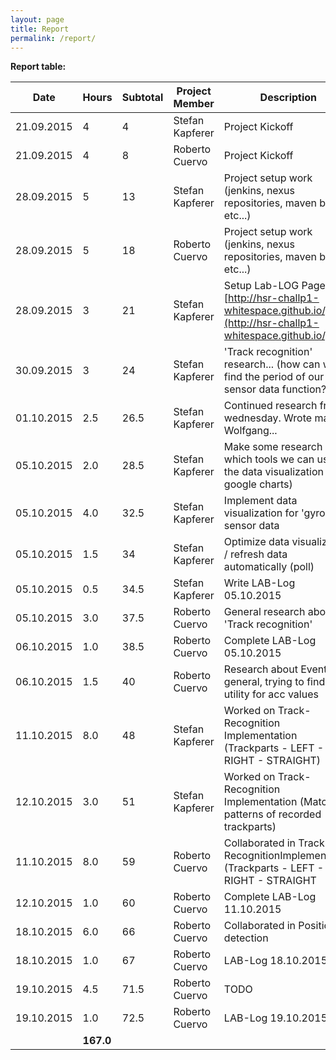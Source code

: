 ```yaml
---
layout: page
title: Report
permalink: /report/
---
```

**Report table:**

| Date        | Hours     | Subtotal | Project Member  | Description                                                                                                   |
| ------------| --------- | -------- | --------------- | ------------------------------------------------------------------------------------------------------------- |
| 21.09.2015  | 4         | 4        | Stefan Kapferer | Project Kickoff                                                                                               |
| 21.09.2015  | 4         | 8        | Roberto Cuervo  | Project Kickoff                                                                                               |
| 28.09.2015  | 5         | 13       | Stefan Kapferer | Project setup work (jenkins, nexus repositories, maven build, etc...)                                         |
| 28.09.2015  | 5         | 18       | Roberto Cuervo  | Project setup work (jenkins, nexus repositories, maven build, etc...)                                         |
| 28.09.2015  | 3         | 21       | Stefan Kapferer | Setup Lab-LOG Page [http://hsr-challp1-whitespace.github.io/](http://hsr-challp1-whitespace.github.io/)       |
| 30.09.2015  | 3         | 24       | Stefan Kapferer | 'Track recognition' research... (how can we find the period of our sensor data function??)                    |
| 01.10.2015  | 2.5       | 26.5     | Stefan Kapferer | Continued research from wednesday. Wrote mail to Wolfgang...                                                  |
| 05.10.2015  | 2.0       | 28.5     | Stefan Kapferer | Make some research which tools we can use for the data visualization (--> google charts)                      |
| 05.10.2015  | 4.0       | 32.5     | Stefan Kapferer | Implement data visualization for 'gyro z' sensor data                                                         |
| 05.10.2015  | 1.5       | 34       | Stefan Kapferer | Optimize data visualization / refresh data automatically (poll)                                               |
| 05.10.2015  | 0.5       | 34.5     | Stefan Kapferer | Write LAB-Log 05.10.2015                                                                                      |
| 05.10.2015  | 3.0       | 37.5     | Roberto Cuervo  | General research about 'Track recognition'                                                                    |
| 06.10.2015  | 1.0       | 38.5     | Roberto Cuervo  | Complete LAB-Log 05.10.2015                                                                                   |
| 06.10.2015  | 1.5       | 40       | Roberto Cuervo  | Research about Events in general, trying to find a utility for acc values                                     |
| 11.10.2015  | 8.0       | 48       | Stefan Kapferer | Worked on Track-Recognition Implementation (Trackparts - LEFT - RIGHT - STRAIGHT)                             |
| 12.10.2015  | 3.0       | 51       | Stefan Kapferer | Worked on Track-Recognition Implementation (Match patterns of recorded trackparts)                            |
| 11.10.2015  | 8.0       | 59       | Roberto Cuervo  | Collaborated in Track-RecognitionImplementation (Trackparts - LEFT - RIGHT - STRAIGHT                         |
| 12.10.2015  | 1.0       | 60       | Roberto Cuervo  | Complete LAB-Log 11.10.2015                                                                                   |
| 18.10.2015  | 6.0       | 66       | Roberto Cuervo  | Collaborated in Position detection                                                                            |
| 18.10.2015  | 1.0       | 67       | Roberto Cuervo  | LAB-Log 18.10.2015                                                                                            |
| 19.10.2015  | 4.5       | 71.5     | Roberto Cuervo  | TODO                                                                                                          |
| 19.10.2015  | 1.0       | 72.5     | Roberto Cuervo  | LAB-Log 19.10.2015                                                                                            |
|             | **167.0** |          |                                                                                                               |
